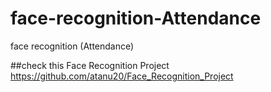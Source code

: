 # face-recognition-Attendance
face recognition (Attendance)

##check this Face Recognition Project
https://github.com/atanu20/Face_Recognition_Project
